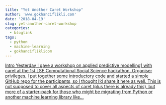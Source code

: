```yaml
---
title: "Yet Another Caret Workshop"
author: 'www.gokhanciflikli.com'
date: '2018-04-19'
slug: yet-another-caret-workshop
categories:
  - bloglink
tags:
  - python
  - machine-learning
  - gokhancifliklicom
---
```


[Intro Yesterday I gave a workshop on applied predictive modelling1 with caret at the 1st LSE Computational Social Science hackathon. Organiser privileges. I put together some introductory code and started a simple GitHub repo for the participants, so I thought I’d share it here as well. This is not supposed to cover all aspects of caret (plus there is already this), but more of a starter-pack for those who might be migrating from Python or another machine learning library like...<click to read more>](https://www.gokhan.io/post/caret-workshop/)

